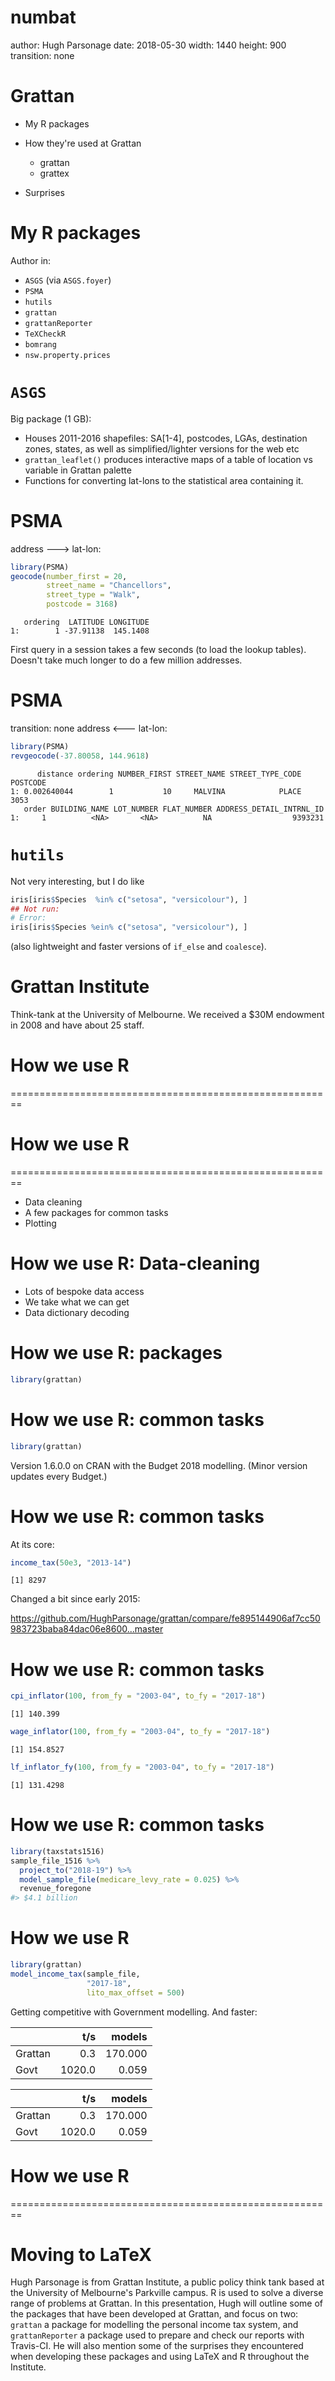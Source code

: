 numbat
========================================================
author: Hugh Parsonage
date: 2018-05-30
width: 1440
height: 900
transition: none




Grattan
========================================================

* My R packages
* How they're used at Grattan
  - grattan
  - grattex
  
* Surprises 

My R packages
========================================================

Author in:

* `ASGS` (via `ASGS.foyer`)
* `PSMA`
* `hutils`
* `grattan`
* `grattanReporter`
* `TeXCheckR`
* `bomrang`
* `nsw.property.prices`



`ASGS`
========================================================

Big package (1 GB):

* Houses 2011-2016 shapefiles: SA[1-4], postcodes, LGAs, destination zones, states, as well as simplified/lighter versions for the web etc
* `grattan_leaflet()` produces interactive maps of a table of location vs variable in Grattan palette
* Functions for converting lat-lons to the statistical area containing it.

PSMA
========================================================

address ---> lat-lon:


```r
library(PSMA)
geocode(number_first = 20,
        street_name = "Chancellors", 
        street_type = "Walk",
        postcode = 3168)
```

```
   ordering  LATITUDE LONGITUDE
1:        1 -37.91138  145.1408
```

First query in a session takes a few seconds (to load the lookup tables).
Doesn't take much longer to do a few million addresses.

PSMA
========================================================
transition: none
address <--- lat-lon:


```r
library(PSMA)
revgeocode(-37.80058, 144.9618)
```

```
      distance ordering NUMBER_FIRST STREET_NAME STREET_TYPE_CODE POSTCODE
1: 0.002640044        1           10     MALVINA            PLACE     3053
   order BUILDING_NAME LOT_NUMBER FLAT_NUMBER ADDRESS_DETAIL_INTRNL_ID
1:     1          <NA>       <NA>          NA                  9393231
```


`hutils`
========================================================

Not very interesting, but I do like



```r
iris[iris$Species  %in% c("setosa", "versicolour"), ]
## Not run: 
# Error:
iris[iris$Species %ein% c("setosa", "versicolour"), ]
```

(also lightweight and faster versions of `if_else` and `coalesce`).


Grattan Institute
========================================================

Think-tank at the University of Melbourne. We received a \$30M 
endowment in 2008 and have about 25 staff.



# How we use R
========================================================




# How we use R
========================================================

* Data cleaning
* A few packages for common tasks
* Plotting


How we use R: Data-cleaning
========================================================

* Lots of bespoke data access
* We take what we can get
* Data dictionary decoding

How we use R: packages
========================================================


```r
library(grattan)
```

How we use R: common tasks
========================================================


```r
library(grattan)
```

Version 1.6.0.0 on CRAN with the Budget 2018 modelling.
(Minor version updates every Budget.)


How we use R: common tasks
========================================================

At its core:


```r
income_tax(50e3, "2013-14")
```

```
[1] 8297
```

Changed a bit since early 2015:

https://github.com/HughParsonage/grattan/compare/fe895144906af7cc50983723baba84dac06e8600...master


How we use R: common tasks
========================================================


```r
cpi_inflator(100, from_fy = "2003-04", to_fy = "2017-18")
```

```
[1] 140.399
```

```r
wage_inflator(100, from_fy = "2003-04", to_fy = "2017-18")
```

```
[1] 154.8527
```

```r
lf_inflator_fy(100, from_fy = "2003-04", to_fy = "2017-18")
```

```
[1] 131.4298
```


How we use R: common tasks
========================================================


```r
library(taxstats1516)
sample_file_1516 %>% 
  project_to("2018-19") %>%
  model_sample_file(medicare_levy_rate = 0.025) %>%
  revenue_foregone
#> $4.1 billion
```



How we use R
========================================================


```r
library(grattan)
model_income_tax(sample_file,
                 "2017-18",
                 lito_max_offset = 500)
```

Getting competitive with Government modelling. And faster:


|        |    t/s|  models|
|:-------|------:|-------:|
|Grattan |    0.3| 170.000|
|Govt    | 1020.0|   0.059|

|        |    t/s|  models|
|:-------|------:|-------:|
|Grattan |    0.3| 170.000|
|Govt    | 1020.0|   0.059|



# How we use R
========================================================





Moving to LaTeX
========================================================























Hugh Parsonage is from Grattan Institute, a public policy think tank based at the University of Melbourne's Parkville campus. R is used to solve a diverse range of problems at Grattan. In this presentation, Hugh will outline some of the packages that have been developed at Grattan, and focus on two: `grattan` a package for modelling the personal income tax system, and `grattanReporter` a package used to prepare and check our reports with Travis-CI. He will also mention some of the surprises they encountered when developing these packages and using LaTeX and R throughout the Institute.


